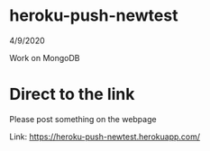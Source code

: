 # heroku-push-newtest
4/9/2020

Work on MongoDB

# Direct to the link 
Please post something on the webpage 

Link: https://heroku-push-newtest.herokuapp.com/
